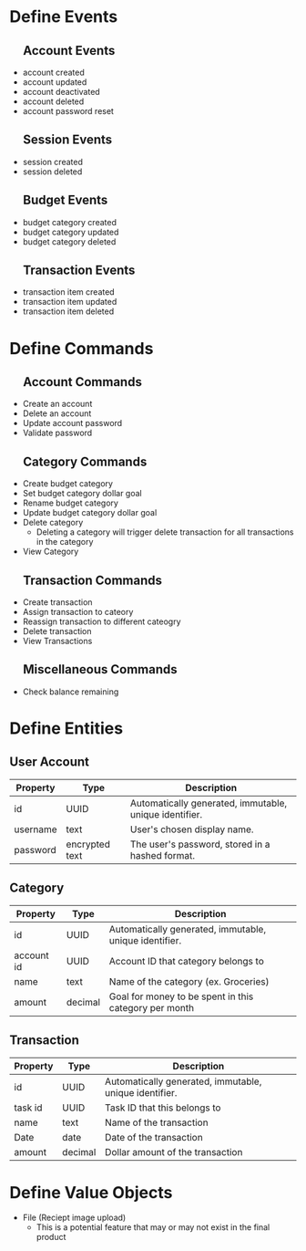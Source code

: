 # Define Events

<ul>
  
  ## Account Events
  <li>account created</li>
  <li>account updated</li>
  <li>account deactivated</li>
  <li>account deleted</li>
  <li>account password reset</li>
  
  ## Session Events
  <li>session created</li>
  <li>session deleted</li>
  
  ## Budget Events
  <li>budget category created</li>
  <li>budget category updated</li>
  <li>budget category deleted</li>
  
  ## Transaction Events
  <li>transaction item created</li>
  <li>transaction item updated</li>
  <li>transaction item deleted</li>
</ul>

# Define Commands

<ul>
  
   ## Account Commands
  <li>Create an account</li>
  <li>Delete an account</li>
  <li>Update account password</li>
  <li>Validate password</li>
  
  ## Category Commands
  <li>Create budget category</li>
  <li>Set budget category dollar goal</li>
  <li>Rename budget category</li>
  <li>Update budget category dollar goal</li>
  <li>Delete category
    <ul>
      <li>Deleting a category will trigger delete transaction for all transactions in the category</li>
    </ul>
  </li>
  <li>View Category</li>

  
  ## Transaction Commands
  <li>Create transaction</li>
  <li>Assign transaction to cateory</li>
  <li>Reassign transaction to different cateogry</li>
  <li>Delete transaction</li>
    <li>View Transactions</li>
    
  ## Miscellaneous Commands

  <li>Check balance remaining</li>
</ul>


# Define Entities

## User Account
<table>
  <thead>
    <tr>
      <th>Property</th>
      <th>Type</th>
      <th>Description</th>
    </tr>
  </thead>
  <tbody>
    <tr>
      <td>id</td>
      <td>UUID</td>
      <td>Automatically generated, immutable, unique identifier.</td>
    </tr>
    <tr>
      <td>username</td>
      <td>text</td>
      <td>User's chosen display name.</td>
    </tr>
    <tr>
      <td>password</td>
      <td>encrypted text</td>
      <td>The user's password, stored in a hashed format.</td>
    </tr>
  </tbody>
  </table>
  
  ## Category
  <table>
  <thead>
    <tr>
      <th>Property</th>
      <th>Type</th>
      <th>Description</th>
    </tr>
  </thead>
  <tbody>
    <tr>
      <td>id</td>
      <td>UUID</td>
      <td>Automatically generated, immutable, unique identifier.</td>
    </tr>
    <tr>
      <td>account id</td>
      <td>UUID</td>
      <td>Account ID that category belongs to</td>
    </tr>
    <tr>
      <td>name</td>
      <td>text</td>
      <td>Name of the category (ex. Groceries)</td>
    </tr>
    <tr>
      <td>amount</td>
      <td>decimal</td>
      <td>Goal for money to be spent in this category per month</td>
    </tr>
  </tbody>
  </table>
  
  ## Transaction
  <table>
  <thead>
    <tr>
      <th>Property</th>
      <th>Type</th>
      <th>Description</th>
    </tr>
  </thead>
  <tbody>
    <tr>
      <td>id</td>
      <td>UUID</td>
      <td>Automatically generated, immutable, unique identifier.</td>
    </tr>
    <tr>
      <td>task id</td>
      <td>UUID</td>
      <td>Task ID that this belongs to</td>
    </tr>
    <tr>
      <td>name</td>
      <td>text</td>
      <td>Name of the transaction</td>
    </tr>
    <tr>
      <td>Date</td>
      <td>date</td>
      <td>Date of the transaction</td>
    </tr>
    <tr>
      <td>amount</td>
      <td>decimal</td>
      <td>Dollar amount of the transaction</td>
    </tr>
  </tbody>
  </table>

# Define Value Objects
<ul>
  <li>File (Reciept image upload)
      <ul>
      <li>This is a potential feature that may or may not exist in the final product</li>
    </ul>
  </li>
</ul>


